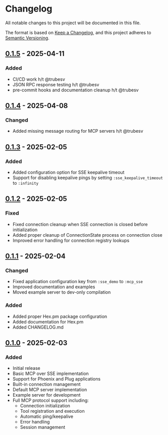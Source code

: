 # Changelog
All notable changes to this project will be documented in this file.

The format is based on [Keep a Changelog](https://keepachangelog.com/en/1.0.0/),
and this project adheres to [Semantic Versioning](https://semver.org/spec/v2.0.0.html).

## [0.1.5] - 2025-04-11
### Added
- CI/CD work h/t @trubesv
- JSON RPC response testing h/t @trubesv
- pre-commit hooks and documentation cleanup h/t @trubesv

## [0.1.4] - 2025-04-08
### Changed
- Added missing message routing for MCP servers h/t @trubesv

## [0.1.3] - 2025-02-05
### Added
- Added configuration option for SSE keepalive timeout
- Support for disabling keepalive pings by setting `:sse_keepalive_timeout` to `:infinity`

## [0.1.2] - 2025-02-05
### Fixed
- Fixed connection cleanup when SSE connection is closed before initialization
- Added proper cleanup of ConnectionState process on connection close
- Improved error handling for connection registry lookups

## [0.1.1] - 2025-02-04
### Changed
- Fixed application configuration key from `:sse_demo` to `:mcp_sse`
- Improved documentation and examples
- Moved example server to dev-only compilation

### Added
- Added proper Hex.pm package configuration
- Added documentation for Hex.pm
- Added CHANGELOG.md

## [0.1.0] - 2025-02-03
### Added
- Initial release
- Basic MCP over SSE implementation
- Support for Phoenix and Plug applications
- Built-in connection management
- Default MCP server implementation
- Example server for development
- Full MCP protocol support including:
  - Connection initialization
  - Tool registration and execution
  - Automatic ping/keepalive
  - Error handling
  - Session management

[0.1.5]: https://github.com/kend/mcp_sse/compare/v0.1.4...v0.1.5
[0.1.4]: https://github.com/kend/mcp_sse/compare/v0.1.3...v0.1.4
[0.1.3]: https://github.com/kend/mcp_sse/compare/v0.1.2...v0.1.3
[0.1.2]: https://github.com/kend/mcp_sse/compare/v0.1.1...v0.1.2
[0.1.1]: https://github.com/kend/mcp_sse/compare/v0.1.0...v0.1.1
[0.1.0]: https://github.com/kend/mcp_sse/releases/tag/v0.1.0
